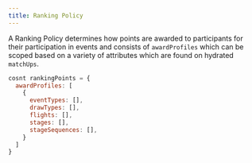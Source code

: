 ```yaml
---
title: Ranking Policy
---
```


A Ranking Policy determines how points are awarded to participants for their participation in events and consists of `awardProfiles` which can be scoped based on a variety of attributes which are found on hydrated `matchUps`.

```js
cosnt rankingPoints = {
  awardProfiles: [
    {
      eventTypes: [],
      drawTypes: [],
      flights: [],
      stages: [],
      stageSequences: [],
    }
  ]
}
```
